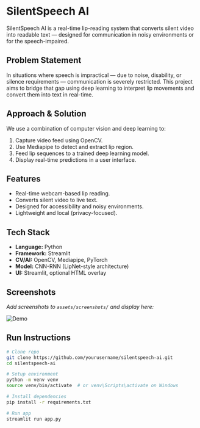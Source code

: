 # SilentSpeech AI

SilentSpeech AI is a real-time lip-reading system that converts silent video into readable text — designed for communication in noisy environments or for the speech-impaired.


## Problem Statement

In situations where speech is impractical — due to noise, disability, or silence requirements — communication is severely restricted. This project aims to bridge that gap using deep learning to interpret lip movements and convert them into text in real-time.


## Approach & Solution

We use a combination of computer vision and deep learning to:
1. Capture video feed using OpenCV.
2. Use Mediapipe to detect and extract lip region.
3. Feed lip sequences to a trained deep learning model.
4. Display real-time predictions in a user interface.


## Features

- Real-time webcam-based lip reading.
- Converts silent video to live text.
- Designed for accessibility and noisy environments.
- Lightweight and local (privacy-focused).

## Tech Stack

- **Language:** Python
- **Framework:** Streamlit
- **CV/AI:** OpenCV, Mediapipe, PyTorch
- **Model:** CNN-RNN (LipNet-style architecture)
- **UI:** Streamlit, optional HTML overlay


## Screenshots

_Add screenshots to `assets/screenshots/` and display here:_

![Demo](assets/screenshots/demo.png)

## Run Instructions

```bash
# Clone repo
git clone https://github.com/yourusername/silentspeech-ai.git
cd silentspeech-ai

# Setup environment
python -m venv venv
source venv/bin/activate  # or venv\Scripts\activate on Windows

# Install dependencies
pip install -r requirements.txt

# Run app
streamlit run app.py
```


